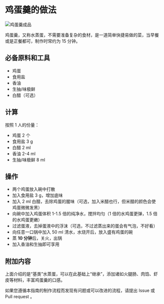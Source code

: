 # 鸡蛋羹的做法

![鸡蛋羹成品](./鸡蛋羹.jpg)

鸡蛋羹，又称水蒸蛋，不需要准备复杂的食材，是一道简单快捷易做的菜，当早餐或是正餐都可，制作时常约为 15 分钟。

## 必备原料和工具

- 鸡蛋
- 食用盐
- 香油
- 生抽/味极鲜
- 白醋（可选）

## 计算

按照 1 人的份量：

- 鸡蛋 2 个
- 食用盐 3 g
- 白醋 2 ml
- 香油 2-4 ml
- 生抽/味极鲜 8 ml

## 操作

- 两个鸡蛋放入碗中打散
- 加入食用盐 3 g，增加底味
- 加入 2 ml 白醋，去除鸡蛋的腥味（可选，加入米醋也行，但米醋的颜色会使鸡蛋微微发黑）
- 向碗中加入鸡蛋体积 1-1.5 倍的纯净水，搅拌均匀（1 倍的水鸡蛋更弹，1.5 倍的水鸡蛋更嫩）
- 过滤蛋液，去掉蛋液中的浮沫（可选，不过滤蒸出来的蛋会有气泡，不好看）
- 向任意一口锅中加入 50 ml 清水，水烧开后，放入盛有鸡蛋的碗
- 蒸 **10 分钟**后，关火，出锅
- 加入香油和生抽即可享用

## 附加内容

上面介绍的是“基类”水蒸蛋，可以在此基础上“继承”，添加诸如火腿肠、肉馅、虾皮等材料，丰富鸡蛋羹的口感。

如果您遵循本指南的制作流程而发现有问题或可以改进的流程，请提出 Issue 或 Pull request 。
